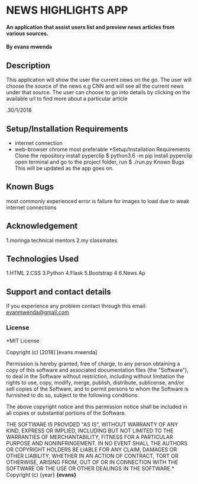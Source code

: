 # NEWS HIGHLIGHTS APP
#### An application that assist users list and preview news articles from various sources.


#### By **evans mwenda**
## Description
 This application will show the user the current news on the go. The user will choose the source of the news e.g CNN and will see all the current news under that source. The user can choose to go into details by clicking on the available url to find more about a particular article

.30/1/2018

## Setup/Installation Requirements
* internet connection
* web-browser chrome most preferable
*Setup/Installation Requirements Clone the repository install pyperclip $ python3.6 -m pip install pyperclip open terminal and go to the project folder, run $ ./run.py Known Bugs This will be updated as the app goes on.


## Known Bugs
most commonly experienced error is failure for images to load due to weak internet connections
## Acknowledgement
1.moringa technical mentors
2.my classmates

## Technologies Used
1.HTML
2.CSS
3.Python
4.Flask
5.Bootstrap 4
6.News Ap
## Support and contact details
if you experience any problem contact through this email: evanmwenda@gmail.com
### License
*MIT License

Copyright (c) [2018] [evans mwenda]

Permission is hereby granted, free of charge, to any person obtaining a copy of this software and associated documentation files (the "Software"), to deal in the Software without restriction, including without limitation the rights to use, copy, modify, merge, publish, distribute, sublicense, and/or sell copies of the Software, and to permit persons to whom the Software is furnished to do so, subject to the following conditions:

The above copyright notice and this permission notice shall be included in all copies or substantial portions of the Software.

THE SOFTWARE IS PROVIDED "AS IS", WITHOUT WARRANTY OF ANY KIND, EXPRESS OR IMPLIED, INCLUDING BUT NOT LIMITED TO THE WARRANTIES OF MERCHANTABILITY, FITNESS FOR A PARTICULAR PURPOSE AND NONINFRINGEMENT. IN NO EVENT SHALL THE AUTHORS OR COPYRIGHT HOLDERS BE LIABLE FOR ANY CLAIM, DAMAGES OR OTHER LIABILITY, WHETHER IN AN ACTION OF CONTRACT, TORT OR OTHERWISE, ARISING FROM, OUT OF OR IN CONNECTION WITH THE SOFTWARE OR THE USE OR OTHER DEALINGS IN THE SOFTWARE.*
Copyright (c) {year} **{evans}**
  